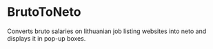# BrutoToNeto
Converts bruto salaries on lithuanian job listing websites into neto and displays it in pop-up boxes.
